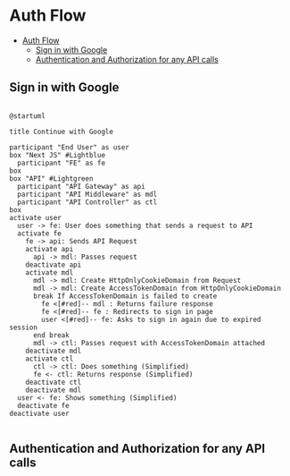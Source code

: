 # Auth Flow

<!-- TOC -->

- [Auth Flow](#auth-flow)
  - [Sign in with Google](#sign-in-with-google)
  - [Authentication and Authorization for any API calls](#authentication-and-authorization-for-any-api-calls)

<!-- /TOC -->

## Sign in with Google


```plantuml

@startuml

title Continue with Google

participant "End User" as user
box "Next JS" #Lightblue
  participant "FE" as fe
box
box "API" #Lightgreen
  participant "API Gateway" as api
  participant "API Middleware" as mdl
  participant "API Controller" as ctl
box
activate user
  user -> fe: User does something that sends a request to API
  activate fe
    fe -> api: Sends API Request
    activate api
      api -> mdl: Passes request
    deactivate api
    activate mdl
      mdl -> mdl: Create HttpOnlyCookieDomain from Request
      mdl -> mdl: Create AccessTokenDomain from HttpOnlyCookieDomain
      break If AccessTokenDomain is failed to create
        fe <[#red]-- mdl : Returns failure response
        fe <[#red]-- fe : Redirects to sign in page
        user <[#red]-- fe: Asks to sign in again due to expired session
      end break
      mdl -> ctl: Passes request with AccessTokenDomain attached
    deactivate mdl
    activate ctl
      ctl -> ctl: Does something (Simplified)
      fe <- ctl: Returns response (Simplified)
    deactivate ctl
    deactivate mdl
  user <- fe: Shows something (Simplified)
  deactivate fe
deactivate user


```

## Authentication and Authorization for any API calls

